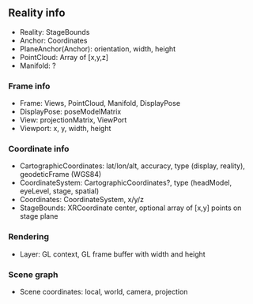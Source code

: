 
## Reality info

- Reality: StageBounds
- Anchor: Coordinates
- PlaneAnchor(Anchor): orientation, width, height
- PointCloud: Array of [x,y,z]
- Manifold: ?

### Frame info

- Frame: Views, PointCloud, Manifold, DisplayPose
- DisplayPose: poseModelMatrix
- View: projectionMatrix, ViewPort
- Viewport: x, y, width, height

### Coordinate info

- CartographicCoordinates: lat/lon/alt, accuracy, type (display, reality), geodeticFrame (WGS84)
- CoordinateSystem: CartographicCoordinates?, type (headModel, eyeLevel, stage, spatial)
- Coordinates: CoordinateSystem, x/y/z
- StageBounds: XRCoordinate center, optional array of [x,y] points on stage plane

### Rendering

- Layer: GL context, GL frame buffer with width and height

### Scene graph

- Scene coordinates: local, world, camera, projection

